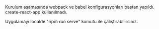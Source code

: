 Kurulum aşamasında webpack ve babel konfigurasyonları baştan yapıldı. create-react-app kullanılmadı.

Uygulamayı localde "npm run serve" komutu ile çalıştırabilirsiniz.
